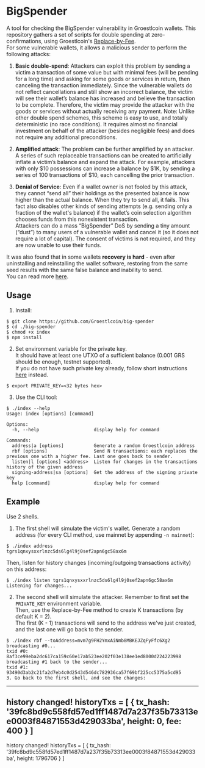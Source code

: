 # BigSpender
A tool for checking the BigSpender vulnerability in Groestlcoin wallets.
This repository gathers a set of scripts for double spending at zero-confirmations, using Groestlcoin's [Replace-by-Fee](https://github.com/bitcoin/bips/blob/master/bip-0125.mediawiki).<br>
For some vulnerable wallets, it allows a malicious sender to perform the following attacks:
1. **Basic double-spend**: Attackers can exploit this problem by sending a victim a transaction of some value but with minimal fees (will be pending for a long time) and asking for some goods or services in return, then canceling the transaction immediately. Since the vulnerable wallets do not reflect cancellations and still show an incorrect balance, the victim will see their wallet’s balance has increased and believe the transaction to be complete. Therefore, the victim may provide the attacker with the goods or services without actually receiving any payment.
Note: Unlike other double spend schemes, this scheme is easy to use, and totally deterministic (no race conditions). It requires almost no financial investment on behalf of the attacker (besides negligible fees) and does not require any additional preconditions.

2. **Amplified attack**: The problem can be further amplified by an attacker. A series of such replaceable transactions can be created to artificially inflate a victim’s balance and expand the attack. For example, attackers with only $10 possessions can increase a balance by $1K, by sending a series of 100 transactions of $10, each cancelling the prior transaction.

3. **Denial of Service**: Even if a wallet owner is not fooled by this attack, they cannot “send all” their holdings as the presented balance is now higher than the actual balance. When they try to send all, it fails. This fact also disables other kinds of sending attempts (e.g. sending only a fraction of the wallet's balance) if the wallet’s coin selection algorithm chooses funds from this nonexistent transaction.<br>
Attackers can do a mass “BigSpender” DoS by sending a tiny amount (“dust”) to many users of a vulnerable wallet and cancel it (so it does not require a lot of capital). The consent of victims is not required, and they are now unable to use their funds.<br>

It was also found that in some wallets __recovery is hard__ - even after uninstalling and reinstalling the wallet software, restoring from the same seed results with the same false balance and inability to send.<br>
You can read more [here](https://zengo.com/bigspender-double-spend-vulnerability-in-bitcoin-wallets/).

## Usage

1. Install:
```
$ git clone https://github.com/Groestlcoin/big-spender
$ cd ./big-spender
$ chmod +x index
$ npm install
```

2. Set environment variable for the private key.<br>
It should have at least one UTXO of a sufficient balance (0.001 GRS should be enough, testnet supported).<br>
If you do not have such private key already, follow short instructions [here](set-private-key.md) instead.
```
$ export PRIVATE_KEY=<32 bytes hex>
```

3. Use the CLI tool:
```
$ ./index --help
Usage: index [options] [command]

Options:
  -h, --help                    display help for command

Commands:
  address|a [options]           Generate a random Groestlcoin address
  rbf [options]                 Send N transactions: each replaces the previous one with a higher fee. Last one goes back to sender.
  listen|l [options] <address>  Listen for changes in the transactions history of the given address
  signing-address|sa [options]  Get the address of the signing private key
  help [command]                display help for command
```

## Example
Use 2 shells.
1. The first shell will simulate the victim's wallet. Generate a random address (for every CLI method, use mainnet by appending `-n mainnet`):
```
$ ./index address
tgrs1qnxysxxrlnzc5ds6lg4l9j0sef2apn6gc58ax6m
```
Then, listen for history changes (incoming/outgoing transactions activity) on this address:
```
$ ./index listen tgrs1qnxysxxrlnzc5ds6lg4l9j0sef2apn6gc58ax6m
Listening for changes...
```
2. The second shell will simulate the attacker. Remember to first set the `PRIVATE_KEY` environment variable.<br>
Then, use the Replace-by-Fee method to create K transactions (by default K = 2).<br>
The first (K - 1) transactions will send to the address we've just created, and the last one will go back to the sender.
```
$ ./index rbf --toAddress=mvm7g9FH2YmxAiNmb8MBKEJZqFyFfc6Xg2
broadcasting #0...
txid #0: 8af3ce99eba2dc617ca159c60e17ab523ee202f03e138ee1ed8000d224223998
broadcasting #1 back to the sender...
txid #1: 93490d3ab2c21fa2d7eb4c0d2543d546dc782936ca57f69bf225cc5375a5cd95
3. Go back to the first shell, and see the changes:
```
----------
history changed!
historyTxs = [
  {
    tx_hash: '39fc8bd9c558fd57ed1ff1487d7a237f35b73313ee0003f84871553d429033ba',
    height: 0,
    fee: 400
  }
]
----------
history changed!
historyTxs = [
  {
    tx_hash: '39fc8bd9c558fd57ed1ff1487d7a237f35b73313ee0003f84871553d429033ba',
    height: 1796706
  }
]
```
